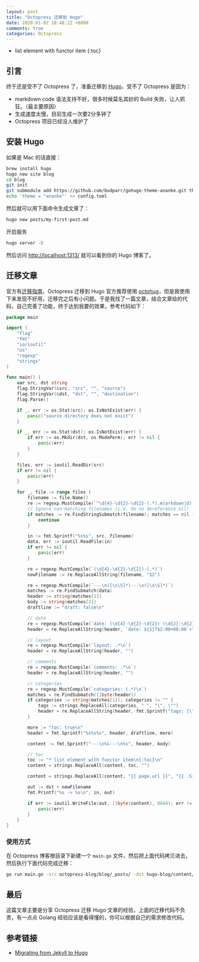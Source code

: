 ```yaml
---
layout: post
title: "Octopress 迁移到 Hugo"
date: 2020-01-02 18:48:22 +0800
comments: true
categories: Octopress
---
```

* list element with functor item
{:toc}

## 引言

终于还是受不了 Octopress 了，准备迁移到 [Hugo](https://gohugo.io/)，受不了 Octopress 是因为：

- markdown code 语法支持不好，很多时候莫名其妙的 Build 失败，让人抓狂。（最主要原因）
- 生成速度太慢，目前生成一次要2分多钟了
- Octopress 项目已经没人维护了

<!--more-->

## 安装 Hugo

如果是 Mac 的话直接：

```sh
brew install hugo
hugo new site blog
cd blog
git init
git submodule add https://github.com/budparr/gohugo-theme-ananke.git themes/ananke
echo 'theme = "ananke"' >> config.toml
```

然后就可以用下面命令生成文章了：

```sh
hugo new posts/my-first-post.md
```

开启服务

```sh
hugo server -D
```

然后访问 <http://localhost:1313/> 就可以看到你的 Hugo 博客了。

## 迁移文章

官方有[迁移指南](https://gohugo.io/tools/migrations/)，Octopress 迁移到 Hugo 官方推荐使用 [octohug](https://github.com/codebrane/octohug)，但是我使用下来发现不好用，迁移完之后有小问题。于是我找了一篇文章，结合文章给的代码，自己完善了功能，终于达到我要的效果，参考代码如下：

```go
package main

import (
	"flag"
	"fmt"
	"io/ioutil"
	"os"
	"regexp"
	"strings"
)

func main() {
	var src, dst string
	flag.StringVar(&src, "src", "", "source")
	flag.StringVar(&dst, "dst", "", "destination")
	flag.Parse()

	if _, err := os.Stat(src); os.IsNotExist(err) {
		panic("source directory does not exist")
	}

	if _, err := os.Stat(dst); os.IsNotExist(err) {
		if err := os.Mkdir(dst, os.ModePerm); err != nil {
			panic(err)
		}
	}

	files, err := ioutil.ReadDir(src)
	if err != nil {
		panic(err)
	}

	for _, file := range files {
		filename := file.Name()
		re := regexp.MustCompile(`^\d{4}-\d{2}-\d{2}-(.*).m(arkdown|d)`)
		// Ignore non-matching filenames (i.e. do no dereference nil)
		if matches := re.FindStringSubmatch(filename); matches == nil {
			continue
		}

		in := fmt.Sprintf("%s%s", src, filename)
		data, err := ioutil.ReadFile(in)
		if err != nil {
			panic(err)
		}

		re = regexp.MustCompile(`(\d{4}-\d{2}-\d{2})-(.*)`)
		newFilename := re.ReplaceAllString(filename, "$2")

		re = regexp.MustCompile(`---\n([\s\S]*)---\n([\s\S]*)`)
		matches := re.FindSubmatch(data)
		header := string(matches[1])
		body := string(matches[2])
		draftline := "draft: false\n"

		// date
		re = regexp.MustCompile(`date: (\d{4}-\d{2}-\d{2}) (\d{2}:\d{2}).*\n`)
		header = re.ReplaceAllString(header, `date: ${1}T$2:00+08:00`+"\n")

		// layout
		re = regexp.MustCompile(`layout: .*\n`)
		header = re.ReplaceAllString(header, "")

		// comments
		re = regexp.MustCompile(`comments: .*\n`)
		header = re.ReplaceAllString(header, "")

		// categories
		re = regexp.MustCompile(`categories: (.*)\n`)
		matches = re.FindSubmatch([]byte(header))
		if categories := string(matches[1]); categories != "" {
			tags := strings.ReplaceAll(categories, " ", "\", \"")
			header = re.ReplaceAllString(header, fmt.Sprintf("tags: [\"%s\"] \n", tags))
		}

		more := "toc: true\n"
		header = fmt.Sprintf("%s%s%s", header, draftline, more)

		content := fmt.Sprintf("---\n%s---\n%s", header, body)

		// toc
		toc := "* list element with functor item\n{:toc}\n"
		content = strings.ReplaceAll(content, toc, "")

		content = strings.ReplaceAll(content, "{{ page.url }}", "{{ .Site.BaseURL }}")

		out := dst + newFilename
		fmt.Printf("%s -> %s\n", in, out)

		if err := ioutil.WriteFile(out, []byte(content), 0644); err != nil {
			panic(err)
		}
	}
}
```


### 使用方式

在 Octopress 博客根目录下新建一个 `main.go` 文件，然后把上面代码拷贝进去，然后执行下面代码完成迁移：

```sh
go run main.go -src octopress-blog/blog/_posts/ -dst hugo-blog/content/posts/
```

## 最后

这篇文章主要是分享 Octopress 迁移 Hugo 文章的经验，上面的迁移代码不负责，有一点点 Golang 经验应该是看得懂的，你可以根据自己的需求修改代码。


## 参考链接

- [Migrating from Jekyll to Hugo](https://miguelmota.com/blog/migrating-from-jekyll-to-hugo/)